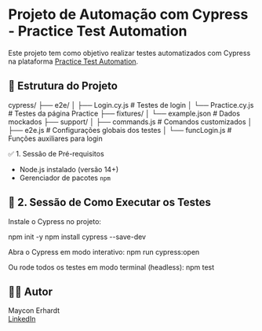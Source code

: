 # Projeto de Automação com Cypress - Practice Test Automation

Este projeto tem como objetivo realizar testes automatizados com Cypress na plataforma [Practice Test Automation](https://practicetestautomation.com/).

## 📁 Estrutura do Projeto

cypress/
├── e2e/
│ ├── Login.cy.js # Testes de login
│ └── Practice.cy.js # Testes da página Practice
├── fixtures/
│ └── example.json # Dados mockados
├── support/
│ ├── commands.js # Comandos customizados
│ ├── e2e.js # Configurações globais dos testes
│ └──  funcLogin.js # Funções auxiliares para login


✅ 1. Sessão de Pré-requisitos

- Node.js instalado (versão 14+)
- Gerenciador de pacotes `npm`

## 🚀 2. Sessão de Como Executar os Testes

Instale o Cypress no projeto:

npm init -y
npm install cypress --save-dev


Abra o Cypress em modo interativo:
npm run cypress:open


Ou rode todos os testes em modo terminal (headless):
npm test

## 👨‍💻 Autor

Maycon Erhardt  
[LinkedIn](https://www.linkedin.com/in/mayconerhardt/)  

